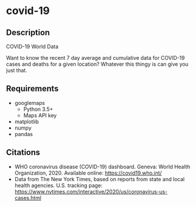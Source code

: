 # covid-19
## Description
COVID-19 World Data

Want to know the recent 7 day average and cumulative data for COVID-19 cases and deaths for a given location?
Whatever this thingy is can give you just that.
## Requirements
* googlemaps
    * Python 3.5+
    * Maps API key
* matplotlib
* numpy
* pandas
## Citations
* WHO coronavirus disease (COVID-19) dashboard. Geneva: World Health Organization, 2020. Available online: https://covid19.who.int/
* Data from The New York Times, based on reports from state and local health agencies. U.S. tracking page: https://www.nytimes.com/interactive/2020/us/coronavirus-us-cases.html
